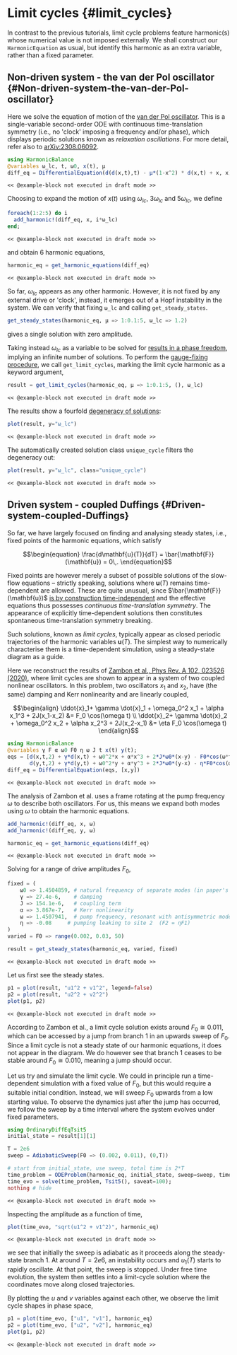 
# Limit cycles {#limit_cycles}

In contrast to the previous tutorials, limit cycle problems feature harmonic(s) whose numerical value is not imposed externally. We shall construct our `HarmonicEquation` as usual, but identify this harmonic as an extra variable, rather than a fixed parameter.

## Non-driven system - the van der Pol oscillator {#Non-driven-system-the-van-der-Pol-oscillator}

Here we solve the equation of motion of the [van der Pol oscillator](https://en.wikipedia.org/wiki/Van_der_Pol_oscillator). This is a single-variable second-order ODE with continuous time-translation symmetry (i.e., no &#39;clock&#39; imposing a frequency and/or phase), which displays periodic solutions known as _relaxation oscillations_. For more detail, refer also to [arXiv:2308.06092](https://arxiv.org/abs/2308.06092).

```julia
using HarmonicBalance
@variables ω_lc, t, ω0, x(t), μ
diff_eq = DifferentialEquation(d(d(x,t),t) - μ*(1-x^2) * d(x,t) + x, x)
```


```
<< @example-block not executed in draft mode >>
```


Choosing to expand the motion of $x(t)$ using $ω_{lc}$, $3ω_{lc}$ and $5ω_{lc}$, we define

```julia
foreach(1:2:5) do i
  add_harmonic!(diff_eq, x, i*ω_lc)
end;
```


```
<< @example-block not executed in draft mode >>
```


and obtain 6 harmonic equations,

```julia
harmonic_eq = get_harmonic_equations(diff_eq)
```


```
<< @example-block not executed in draft mode >>
```


So far, $ω_{lc}$ appears as any other harmonic. However, it is not fixed by any external drive or &#39;clock&#39;, instead, it emerges out of a Hopf instability in the system. We can verify that fixing `ω_lc` and calling `get_steady_states`.

```julia
get_steady_states(harmonic_eq, μ => 1:0.1:5, ω_lc => 1.2)
```


gives a single solution with zero amplitude.

Taking instead $ω_{lc}$ as a variable to be solved for [results in a phase freedom](/background/limit_cycles#limit_cycles_bg), implying an infinite number of solutions. To perform the [gauge-fixing procedure](/background/limit_cycles#gauge_fixing), we call `get_limit_cycles`, marking the limit cycle harmonic as a keyword argument,

```julia
result = get_limit_cycles(harmonic_eq, μ => 1:0.1:5, (), ω_lc)
```


```
<< @example-block not executed in draft mode >>
```


The results show a fourfold [degeneracy of solutions](/background/limit_cycles#limit_cycles_bg):

```julia
plot(result, y="ω_lc")
```


```
<< @example-block not executed in draft mode >>
```


The automatically created solution class `unique_cycle` filters the degeneracy out:

```julia
plot(result, y="ω_lc", class="unique_cycle")
```


```
<< @example-block not executed in draft mode >>
```


## Driven system - coupled Duffings {#Driven-system-coupled-Duffings}

So far, we have largely focused on finding and analysing steady states, i.e., fixed points of the harmonic equations, which satisfy

$$\begin{equation}
\frac{d\mathbf{u}(T)}{dT}  = \bar{\mathbf{F}} (\mathbf{u}) = 0\,.
\end{equation}$$

Fixed points are however merely a subset of possible solutions of the slow-flow equations – strictly speaking, solutions where $\mathbf{u}(T)$ remains time-dependent are allowed. These are quite unusual, since $\bar{\mathbf{F}} (\mathbf{u})$ [is by construction time-independent](/background/harmonic_balance#intro_hb) and the effective equations thus possesses _continuous time-translation symmetry_. The appearance of explicitly time-dependent solutions then constitutes spontaneous time-translation symmetry breaking.

Such solutions, known as _limit cycles_, typically appear as closed periodic trajectories of the harmonic variables $\mathbf{u}(T)$. The simplest way to numerically characterise them is a time-dependent simulation, using a steady-state diagram as a guide.

Here we reconstruct the results of [Zambon et al., Phys Rev. A 102, 023526 (2020)](https://journals.aps.org/pra/abstract/10.1103/PhysRevA.102.023526), where limit cycles are shown to appear in a system of two coupled nonlinear oscillators. In this problem, two oscillators $x_1$ and $x_2$, have (the same) damping and Kerr nonlinearity and are linearly coupled,

$$\begin{align}
\ddot{x}_1+ \gamma \dot{x}_1 + \omega_0^2 x_1 + \alpha x_1^3 + 2J(x_1-x_2) &= F_0 \cos(\omega t) \\
\ddot{x}_2+ \gamma \dot{x}_2 + \omega_0^2 x_2 + \alpha x_2^3 + 2J(x_2-x_1) &= \eta F_0 \cos(\omega t)
\end{align}$$

```julia
using HarmonicBalance
@variables γ F α ω0 F0 η ω J t x(t) y(t);
eqs = [d(x,t,2) + γ*d(x,t) + ω0^2*x + α*x^3 + 2*J*ω0*(x-y) - F0*cos(ω*t),
       d(y,t,2) + γ*d(y,t) + ω0^2*y + α*y^3 + 2*J*ω0*(y-x) - η*F0*cos(ω*t)]
diff_eq = DifferentialEquation(eqs, [x,y])
```


```
<< @example-block not executed in draft mode >>
```


The analysis of Zambon et al. uses a frame rotating at the pump frequency $\omega$ to describe both oscillators. For us, this means we expand both modes using $\omega$ to obtain the harmonic equations.

```julia
add_harmonic!(diff_eq, x, ω)
add_harmonic!(diff_eq, y, ω)

harmonic_eq = get_harmonic_equations(diff_eq)
```


```
<< @example-block not executed in draft mode >>
```


Solving for a range of drive amplitudes $F_0$,

```julia
fixed = (
    ω0 => 1.4504859, # natural frequency of separate modes (in paper's notation, ħω0 - J)
    γ => 27.4e-6,    # damping
    J => 154.1e-6,   # coupling term
    α => 3.867e-7,   # Kerr nonlinearity
    ω => 1.4507941,  # pump frequency, resonant with antisymmetric mode (in paper, ħω0 + J)
    η => -0.08     # pumping leaking to site 2  (F2 = ηF1)
)
varied = F0 => range(0.002, 0.03, 50)

result = get_steady_states(harmonic_eq, varied, fixed)
```


```
<< @example-block not executed in draft mode >>
```


Let us first see the steady states.

```julia
p1 = plot(result, "u1^2 + v1^2", legend=false)
p2 = plot(result, "u2^2 + v2^2")
plot(p1, p2)
```


```
<< @example-block not executed in draft mode >>
```


According to Zambon et al., a limit cycle solution exists around $F_0 \cong 0.011$, which can be accessed by a jump from branch 1 in an upwards sweep of $F_0$. Since a limit cycle is not a steady state of our harmonic equations, it does not appear in the diagram. We do however see that branch 1 ceases to be stable around $F_0 \cong 0.010$, meaning a jump should occur.

Let us try and simulate the limit cycle. We could in principle run a time-dependent simulation with a fixed value of $F_0$, but this would require a suitable initial condition. Instead, we will sweep $F_0$ upwards from a low starting value. To observe the dynamics just after the jump has occurred, we follow the sweep by a time interval where the system evolves under fixed parameters.

```julia
using OrdinaryDiffEqTsit5
initial_state = result[1][1]

T = 2e6
sweep = AdiabaticSweep(F0 => (0.002, 0.011), (0,T))

# start from initial_state, use sweep, total time is 2*T
time_problem = ODEProblem(harmonic_eq, initial_state, sweep=sweep, timespan=(0,2*T))
time_evo = solve(time_problem, Tsit5(), saveat=100);
nothing # hide
```


```
<< @example-block not executed in draft mode >>
```


Inspecting the amplitude as a function of time,

```julia
plot(time_evo, "sqrt(u1^2 + v1^2)", harmonic_eq)
```


```
<< @example-block not executed in draft mode >>
```


we see that initially the sweep is adiabatic as it proceeds along the steady-state branch 1. At around $T = 2e6$, an instability occurs and $u_1(T)$ starts to rapidly oscillate. At that point, the sweep is stopped. Under free time evolution, the system then settles into a limit-cycle solution where the coordinates move along closed trajectories.

By plotting the $u$ and $v$ variables against each other, we observe the limit cycle shapes in phase space,

```julia
p1 = plot(time_evo, ["u1", "v1"], harmonic_eq)
p2 = plot(time_evo, ["u2", "v2"], harmonic_eq)
plot(p1, p2)
```


```
<< @example-block not executed in draft mode >>
```

